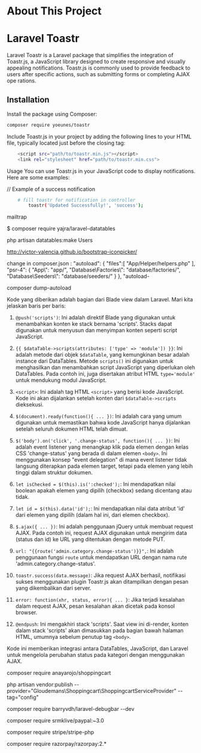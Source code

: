 # About This Project 

# Laravel Toastr

Laravel Toastr is a Laravel package that simplifies the integration of Toastr.js, a JavaScript library designed to create responsive and visually appealing notifications. Toastr.js is commonly used to provide feedback to users after specific actions, such as submitting forms or completing AJAX ope  rations.

## Installation

Install the package using Composer:

```bash
composer require yoeunes/toastr
```

Include Toastr.js in your project by adding the following lines to your HTML file, typically located just before the closing </body> tag:

```bash
    <script src="path/to/toastr.min.js"></script>
    <link rel="stylesheet" href="path/to/toastr.min.css">
```

Usage
You can use Toastr.js in your JavaScript code to display notifications. Here are some examples:

// Example of a success notification
```bash
    # fill toastr for notification in controller 
        toastr('Updated Successfully!', 'success');
```





mailtrap

$ composer require yajra/laravel-datatables

php artisan datatables:make Users

http://victor-valencia.github.io/bootstrap-iconpicker/

change in composer.json :
"autoload": {
        "files":[
            "App/Helper/helpers.php"
        ],
        "psr-4": {
            "App\\": "app/",
            "Database\\Factories\\": "database/factories/",
            "Database\\Seeders\\": "database/seeders/"
        }
    },
    "autoload-

composer dump-autoload

Kode yang diberikan adalah bagian dari Blade view dalam Laravel. Mari kita jelaskan baris per baris:

1. `@push('scripts')`: Ini adalah direktif Blade yang digunakan untuk menambahkan konten ke stack bernama 'scripts'. Stacks dapat digunakan untuk menyusun dan menyimpan konten seperti script JavaScript.

2. `{{ $dataTable->scripts(attributes: ['type' => 'module']) }}`: Ini adalah metode dari objek `$dataTable`, yang kemungkinan besar adalah instance dari DataTables. Metode `scripts()` ini digunakan untuk menghasilkan dan menambahkan script JavaScript yang diperlukan oleh DataTables. Pada contoh ini, juga disertakan atribut HTML `type='module'` untuk mendukung modul JavaScript.

3. `<script>`: Ini adalah tag HTML `<script>` yang berisi kode JavaScript. Kode ini akan dijalankan setelah konten dari `$dataTable->scripts` dieksekusi.

4. `$(document).ready(function(){ ... })`: Ini adalah cara yang umum digunakan untuk memastikan bahwa kode JavaScript hanya dijalankan setelah seluruh dokumen HTML telah dimuat.

5. `$('body').on('click', '.change-status', function(){ ... })`: Ini adalah event listener yang menangkap klik pada elemen dengan kelas CSS 'change-status' yang berada di dalam elemen `<body>`. Ini menggunakan konsep "event delegation" di mana event listener tidak langsung diterapkan pada elemen target, tetapi pada elemen yang lebih tinggi dalam struktur dokumen.

6. `let isChecked = $(this).is(':checked');`: Ini mendapatkan nilai boolean apakah elemen yang dipilih (checkbox) sedang dicentang atau tidak.

7. `let id = $(this).data('id');`: Ini mendapatkan nilai data atribut 'id' dari elemen yang dipilih (dalam hal ini, dari elemen checkbox).

8. `$.ajax({ ... })`: Ini adalah penggunaan jQuery untuk membuat request AJAX. Pada contoh ini, request AJAX digunakan untuk mengirim data (status dan id) ke URL yang ditentukan dengan metode PUT.

9. `url: "{{route('admin.category.change-status')}}",`: Ini adalah penggunaan fungsi `route` untuk mendapatkan URL dengan nama rute 'admin.category.change-status'.

10. `toastr.success(data.message)`: Jika request AJAX berhasil, notifikasi sukses menggunakan plugin Toastr.js akan ditampilkan dengan pesan yang dikembalikan dari server.

11. `error: function(xhr, status, error){ ... }`: Jika terjadi kesalahan dalam request AJAX, pesan kesalahan akan dicetak pada konsol browser.

12. `@endpush`: Ini mengakhiri stack 'scripts'. Saat view ini di-render, konten dalam stack 'scripts' akan dimasukkan pada bagian bawah halaman HTML, umumnya sebelum penutup tag `<body>`.

Kode ini memberikan integrasi antara DataTables, JavaScript, dan Laravel untuk mengelola perubahan status pada kategori dengan menggunakan AJAX.


composer require anayarojo/shoppingcart

php artisan vendor:publish --provider="Gloudemans\Shoppingcart\ShoppingcartServiceProvider" --tag="config"

composer require barryvdh/laravel-debugbar --dev

composer require srmklive/paypal:~3.0



composer require stripe/stripe-php

composer require razorpay/razorpay:2.*